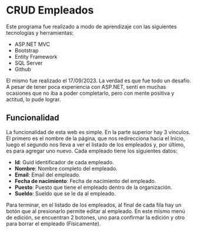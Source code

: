 # CRUD Empleados

Este programa fue realizado a modo de aprendizaje con las siguientes tecnologías y herramientas:
- ASP.NET MVC
- Bootstrap
- Entity Framework
- SQL Server
- Github

El mismo fue realizado el 17/09/2023. La verdad es que fue todo un desafío. A pesar de tener poca experiencia con ASP.NET, sentí en muchas ocasiones que no iba a poder completarlo, pero con mente positiva y actitud, lo pude lograr.

## Funcionalidad 
La funcionalidad de esta web es simple. En la parte superior hay 3 vínculos. El primero es el nombre de la página, que nos redirecciona hacia el Inicio, luego el segundo nos lleva a ver el listado de los empleados y, por último, es para agregar uno nuevo.
Cada empleado tiene los siguientes datos:
<ul>
<li><strong>Id</strong>: Guid identificador de cada empleado.</li>
<li><strong>Nombre</strong>: Nombre completo del empleado.</li>
<li><strong>Email</strong>: Email del empleado.</li>
<li><strong>Fecha de nacimiento</strong>: Fecha de nacimiento del empleado.</li>
<li><strong>Puesto</strong>: Puesto que tiene el empleado dentro de la organización.</li>
<li><strong>Sueldo</strong>: Sueldo que se le da al empleado.</li>
</ul>

Para terminar, en el listado de los empleados, al final de cada fila hay un botón que al presionarlo permite editar al empleado. En este mismo menú de edición, se encuentran 2 botones, uno para confirmar la edición y otro para borrar el empleado (Físicamente).